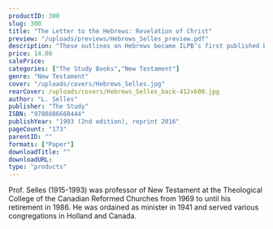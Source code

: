 ```yaml
---
productID: 300
slug: 300
title: "The Letter to the Hebrews: Revelation of Christ"
preview: "/uploads/previews/Hebrews_Selles_preview.pdf"
description: "These outlines on Hebrews became ILPB’s first published book. After years of further study, Professor Selles updated and revised the outlines, to reflect his growth in scope and understanding of the book of Hebrews. At its heart, this book is an exhortation to readers to remain faithful to the Lord and to the glorious gospel which they have received. 16 Outlines; each concludes with a series of questions to stimulate discussion and debate."
price: 14.00
salePrice: 
categories: ["The Study Books","New Testament"]
genre: "New Testament"
cover: "/uploads/covers/Hebrews_Selles.jpg"
rearCover: /uploads/covers/Hebrews_Selles_back-412x600.jpg
author: "L. Selles"
publisher: "The Study"
ISBN: "9780886660444"
publishYear: "1993 (2nd edition), reprint 2016"
pageCount: "173"
parentID: ""
formats: ["Paper"]
downloadTitle: ""
downloadURL: 
type: "products"
---
```

Prof. Selles (1915-1993) was professor of New Testament at the Theological College of the Canadian Reformed Churches from 1969 to until his retirement in 1986. He was ordained as minister in 1941 and served various congregations in Holland and Canada.